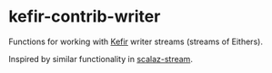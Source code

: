 # kefir-contrib-writer

Functions for working with [Kefir](http://pozadi.github.io/kefir) writer streams (streams of Eithers).

Inspired by similar functionality in [scalaz-stream](https://github.com/scalaz/scalaz-stream).

